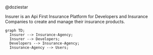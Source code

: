 @doziestar

Insurer is an Api First Insurance Platform for Developers and Insurance Companies to create and manage their insurance products.

  ``` mermaid
  graph TD;
    Insurer --> Insurance-Agency;
    Insurer --> Developers;
    Developers --> Insurance-Agency;
    Insurance-Agency --> Users;

  ```
